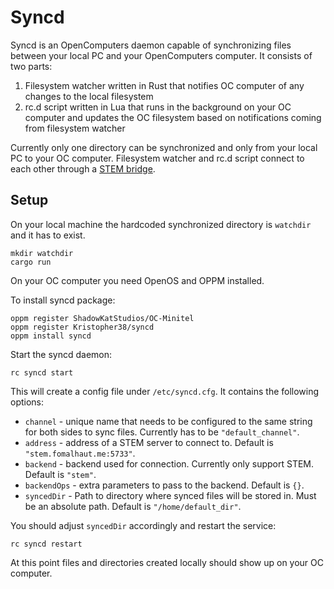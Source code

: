 # Syncd

Syncd is an OpenComputers daemon capable of synchronizing files between your local PC and your OpenComputers computer.
It consists of two parts:
1. Filesystem watcher written in Rust that notifies OC computer of any changes to the local filesystem
2. rc.d script written in Lua that runs in the background on your OC computer and updates the OC filesystem based on notifications coming from filesystem watcher

Currently only one directory can be synchronized and only from your local PC to your OC computer.
Filesystem watcher and rc.d script connect to each other through a [STEM bridge](https://gitlab.com/UnicornFreedom/stem).

## Setup

On your local machine the hardcoded synchronized directory is `watchdir` and it has to exist.

```
mkdir watchdir
cargo run
```

On your OC computer you need OpenOS and OPPM installed.

To install syncd package:
```
oppm register ShadowKatStudios/OC-Minitel
oppm register Kristopher38/syncd
oppm install syncd
```

Start the syncd daemon:
```
rc syncd start
```

This will create a config file under `/etc/syncd.cfg`.
It contains the following options:
- `channel` - unique name that needs to be configured to the same string for both sides to sync files. Currently has to be `"default_channel"`.
- `address` - address of a STEM server to connect to. Default is `"stem.fomalhaut.me:5733"`.
- `backend` - backend used for connection. Currently only support STEM. Default is `"stem"`.
- `backendOps` - extra parameters to pass to the backend. Default is `{}`.
- `syncedDir` - Path to directory where synced files will be stored in. Must be an absolute path. Default is `"/home/default_dir"`.

You should adjust `syncedDir` accordingly and restart the service:

```
rc syncd restart
```

At this point files and directories created locally should show up on your OC computer.

